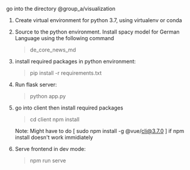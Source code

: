 go into the directory @group_a/visualization
1. Create virtual environment for python 3.7, using virtualenv or conda
   
2. Source to the python environment. Install spacy model for German Language using the following command
    > de_core_news_md

3. install required packages in python environment:
    > pip install -r requirements.txt

4. Run flask server:
    > python app.py
    
5. go into client then install required packages
    > cd client
    > npm install
    
    Note: Might have to do [ sudo npm install -g @vue/cli@3.7.0 ] if npm install doesn't work immidiately
    
6. Serve frontend in dev mode:
    > npm run serve
    


